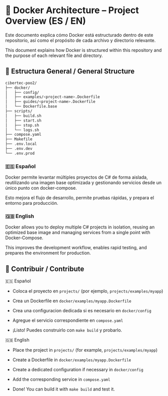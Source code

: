 # 🐳 Docker Architecture – Project Overview (ES / EN)

Este documento explica cómo Docker está estructurado dentro de este repositorio, así como el propósito de cada archivo y directorio relevante.

This document explains how Docker is structured within this repository and the purpose of each relevant file and directory.

## 📁 Estructura General / General Structure

```bash
cibertec-poo2/
├── docker/
│   ├── config/
│   ├── examples/<project-name>.Dockerfile
│   ├── guides/<project-name>.Dockerfile
│   └── Dockerfile.base
├── scripts/
│   ├── build.sh
│   ├── start.sh
│   ├── stop.sh
│   └── logs.sh
├── compose.yaml
├── Makefile
├── .env.local
├── .env.dev
└── .env.prod
```

### 🇪🇸 Español

Docker permite levantar múltiples proyectos de C# de forma aislada, reutilizando una imagen base optimizada y gestionando servicios desde un único punto con docker-compose.

Esto mejora el flujo de desarrollo, permite pruebas rápidas, y prepara el entorno para producción.

### 🇬🇧 English

Docker allows you to deploy multiple C# projects in isolation, reusing an optimized base image and managing services from a single point with Docker-Compose.

This improves the development workflow, enables rapid testing, and prepares the environment for production.

## 🧩 Contribuir / Contribute

🇪🇸 Español

- Coloca el proyecto en `projects/` (por ejemplo, `projects/examples/myapp`)

- Crea un Dockerfile en `docker/examples/myapp.Dockerfile`

- Crea una configuracion dedicada si es necesario en `docker/config`

- Agregue el servicio correspondiente en `compose.yaml`

- ¡Listo! Puedes construirlo con `make build` y probarlo.

🇬🇧 English

- Place the project in `projects/` (for example, `projects/examples/myapp`)

- Create a Dockerfile in `docker/examples/myapp.Dockerfile`

- Create a dedicated configuration if necessary in `docker/config`

- Add the corresponding service in `compose.yaml`

- Done! You can build it with `make build` and test it.
